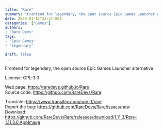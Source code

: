 ```yaml
---
title: "Rare"
summary: "Frontend for legendary, the open source Epic Games Launcher alternative"
date: 2025-01-11T22:37:00Z
categories: ["Games"]
authors:
- "Rare Devs"
tags:
- "Epic Games"
- "Legendary"

draft: false
---
```


Frontend for legendary, the open source Epic Games Launcher alternative

License: GPL-3.0

Web page: <https://raredevs.github.io/Rare>  
Source code: <https://github.com/RareDevs/Rare>

Translate: <https://www.transifex.com/rare-1/rare>  
Report the bug: <https://github.com/RareDevs/Rare/issues/new>  
Download: <https://github.com/RareDevs/Rare/releases/download/1.11.3/Rare-1.11.3.0.AppImage>
